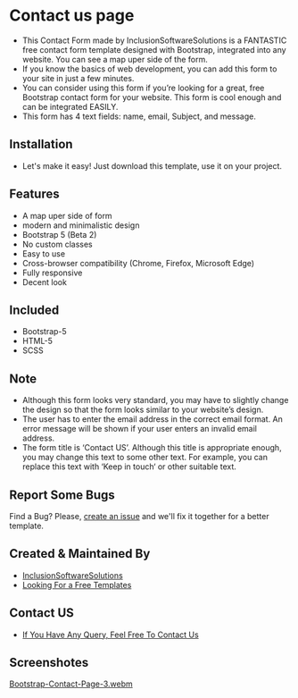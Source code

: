 # Contact us page
- This Contact Form made by InclusionSoftwareSolutions is a FANTASTIC free contact form template designed with Bootstrap, integrated into any website. You can see a map uper side of the form.
- If you know the basics of web development, you can add this form to your site in just a few minutes.
- You can consider using this form if you’re looking for a great, free Bootstrap contact form for your website. This form is cool enough and can be integrated EASILY.
- This form has 4 text fields: name, email, Subject, and message.

## Installation
- Let's make it easy! Just download this template, use it on your project.

## Features
- A map uper side of form
- modern and minimalistic design
- Bootstrap 5 (Beta 2)
- No custom classes
- Easy to use
- Cross-browser compatibility (Chrome, Firefox, Microsoft Edge)
- Fully responsive
- Decent look

## Included
- Bootstrap-5
- HTML-5
- SCSS

## Note
- Although this form looks very standard, you may have to slightly change the design so that the form looks similar to your website’s design.
- The user has to enter the email address in the correct email format. An error message will be shown if your user enters an invalid email address.
- The form title is ‘Contact US’. Although this title is appropriate enough, you may change this text to some other text. For example, you can replace this text with ‘Keep in touch‘ or other suitable text.


## Report Some Bugs
Find a Bug? Please, [create an issue](https://github.com/inclusionsoftwaresolutions/contact-us-page-template-V3/issues) and we'll fix it together for a better template.

## Created & Maintained By
- [InclusionSoftwareSolutions](https://inclusionsoft.com/)
- [Looking For a Free Templates](https://inclusionsoft.com/themes)

## Contact US

 - [If You Have Any Query, Feel Free To Contact Us](https://inclusionsoft.com/contact)

## Screenshotes
[Bootstrap-Contact-Page-3.webm](https://user-images.githubusercontent.com/121487281/228753089-2bb84d04-245a-4c86-81c1-c702fdea8b6b.webm)
